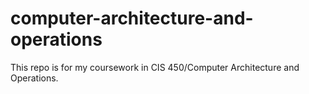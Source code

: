 # computer-architecture-and-operations
This repo is for my coursework in CIS 450/Computer Architecture and Operations. 
